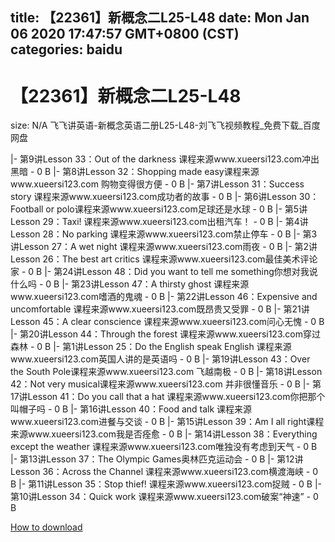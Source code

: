 
title: 【22361】新概念二L25-L48
date: Mon Jan 06 2020 17:47:57 GMT+0800 (CST)    
categories: baidu
---

# 【22361】新概念二L25-L48
size: N/A
 飞飞讲英语-新概念英语二册L25-L48-刘飞飞视频教程_免费下载_百度网盘
 
|- 第9讲Lesson 33：Out of the darkness 课程来源www.xueersi123.com冲出黑暗 - 0 B
|- 第8讲Lesson 32：Shopping made easy课程来源www.xueersi123.com 购物变得很方便 - 0 B
|- 第7讲Lesson 31：Success story 课程来源www.xueersi123.com成功者的故事 - 0 B
|- 第6讲Lesson 30：Football or polo课程来源www.xueersi123.com足球还是水球 - 0 B
|- 第5讲Lesson 29：Taxi! 课程来源www.xueersi123.com出租汽车！ - 0 B
|- 第4讲Lesson 28：No parking 课程来源www.xueersi123.com禁止停车 - 0 B
|- 第3讲Lesson 27：A wet night 课程来源www.xueersi123.com雨夜 - 0 B
|- 第2讲Lesson 26：The best art critics 课程来源www.xueersi123.com最佳美术评论家 - 0 B
|- 第24讲Lesson 48：Did you want to tell me something你想对我说什么吗 - 0 B
|- 第23讲Lesson 47：A thirsty ghost 课程来源www.xueersi123.com嗜酒的鬼魂 - 0 B
|- 第22讲Lesson 46：Expensive and uncomfortable 课程来源www.xueersi123.com既昂贵又受罪 - 0 B
|- 第21讲Lesson 45：A clear conscience 课程来源www.xueersi123.com问心无愧 - 0 B
|- 第20讲Lesson 44：Through the forest 课程来源www.xueersi123.com穿过森林 - 0 B
|- 第1讲Lesson 25：Do the English speak English 课程来源www.xueersi123.com英国人讲的是英语吗 - 0 B
|- 第19讲Lesson 43：Over the South Pole课程来源www.xueersi123.com 飞越南极 - 0 B
|- 第18讲Lesson 42：Not very musical课程来源www.xueersi123.com 并非很懂音乐 - 0 B
|- 第17讲Lesson 41：Do you call that a hat 课程来源www.xueersi123.com你把那个叫帽子吗 - 0 B
|- 第16讲Lesson 40：Food and talk 课程来源www.xueersi123.com进餐与交谈 - 0 B
|- 第15讲Lesson 39：Am I all right课程来源www.xueersi123.com我是否痊愈 - 0 B
|- 第14讲Lesson 38：Everything except the weather 课程来源www.xueersi123.com唯独没有考虑到天气 - 0 B
|- 第13讲Lesson 37：The Olympic Games奥林匹克运动会 - 0 B
|- 第12讲Lesson 36：Across the Channel 课程来源www.xueersi123.com横渡海峡 - 0 B
|- 第11讲Lesson 35：Stop thief! 课程来源www.xueersi123.com捉贼 - 0 B
|- 第10讲Lesson 34：Quick work 课程来源www.xueersi123.com破案“神速” - 0 B

[How to download](https://bpcam.bemobtrk.com/go/2ceec3aa-1ca2-46d6-b9ff-aaa5c184517c?jno=2708)